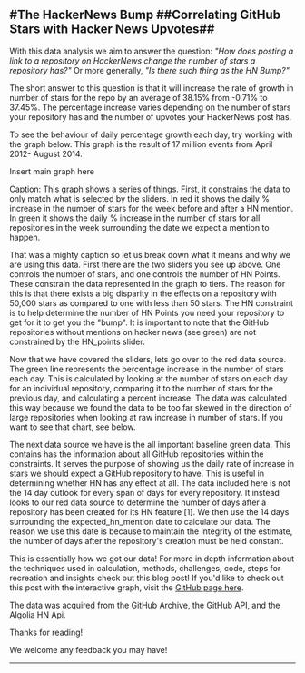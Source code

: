 #The HackerNews Bump
##Correlating GitHub Stars with Hacker News Upvotes##
----------

With this data analysis we aim to answer the question: *"How does posting a link to a repository on HackerNews change the number of stars a repository has?"*
Or more generally, *"Is there such thing as the HN Bump?"*


The short answer to this question is that it will increase the rate of growth in number of stars for the repo by an average of 38.15% from -0.71% to 37.45%. The percentage increase varies depending on the number of stars your repository has and the number of upvotes your HackerNews post has.

To see the behaviour of daily percentage growth each day, try working with the graph below. This graph is the result of 17 million events from April 2012- August 2014.


Insert main graph here


Caption: This graph shows a series of things. First, it constrains the data to only match what is selected by the sliders. In red it shows the daily % increase in the number of stars for the week before and after a HN mention. In green it shows the daily % increase in the number of stars for all repositories in the week surrounding the date we expect a mention to happen.

That was a mighty caption so let us break down what it means and why we are using this data. First there are the two sliders you see up above. One controls the number of stars, and one controls the number of HN Points. These constrain the data represented in the graph to tiers. The reason for this is that there exists a big disparity in the effects on a repository with 50,000 stars as compared to one with less than 50 stars. The HN constraint is to help determine the number of HN Points you need your repository to get for it to get you the "bump". It is important to note that the GitHub repositories without mentions on hacker news (see green) are not constrained by the HN_points slider.

Now that we have covered the sliders, lets go over to the red data source. The green line represents the percentage increase in the number of stars each day. This is calculated by looking at the number of stars on each day for an individual repository, comparing it to the number of stars for the previous day, and calculating a percent increase. The data was calculated this way because we found the data to be too far skewed in the direction of large repositories when looking at raw increase in number of stars. If you want to see that chart, see below.

The next data source we have is the all important baseline green data. This contains has the information about all GitHub repositories within the constraints. It serves the purpose of showing us the daily rate of increase in stars we should expect a GitHub repository to have. This is useful in determining whether HN has any effect at all. The data included here is not the 14 day outlook for every span of days for every repository. It instead looks to our red data source to determine the number of days after a repository has been created for its HN feature [1]. We then use the 14 days surrounding the expected_hn_mention date to calculate our data. The reason we use this date is because to maintain the integrity of the estimate, the number of days after the repository's creation must be held constant.

This is essentially how we got our data! For more in depth information about the techniques used in calculation, methods, challenges, code, steps for recreation and insights check out this blog post! If you'd like to check out this post with the interactive graph, visit the [GitHub page here](https://ankushagrawal94.github.io/TheHackerNewsBump).

The data was acquired from the GitHub Archive, the GitHub API, and the Algolia HN Api.

Thanks for reading!

We welcome any feedback you may have!

----------